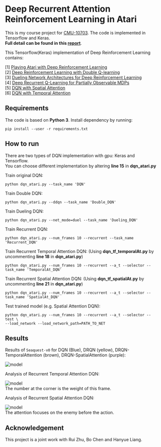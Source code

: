 # Deep Recurrent Attention Reinforcement Learning in Atari

This is my course project for [CMU-10703](https://katefvision.github.io).
The code is implemented in Tensorflow and Keras.  
**Full detail can be found in this [report](https://drive.google.com/open?id=0B8BWkDuVu98AVjRLbzltMTdvdkk)**.

This Tensorflow(Keras) implementation of Deep Reinforcement Learning contains:

[1] [Playing Atari with Deep Reinforcement Learning](http://arxiv.org/abs/1312.5602)  
[2] [Deep Reinforcement Learning with Double Q-learning](http://arxiv.org/abs/1509.06461)  
[3] [Dueling Network Architectures for Deep Reinforcement Learning](http://arxiv.org/abs/1511.06581)  
[4] [Deep Recurrent Q-Learning for Partially Observable MDPs](https://arxiv.org/abs/1507.06527)  
[5] [DQN with Spatial Attention](https://arxiv.org/abs/1512.01693)  
[6] [DQN with Temporal Attention](http://cs229.stanford.edu/proj2016/report/ChenYingLaird-DeepQLearningWithRecurrentNeuralNetwords-report.pdf)  

## Requirements

The code is based on **Python 3**. Install dependency by running:

	pip install --user -r requirements.txt
    
## How to run

There are two types of DQN implementation with gpu: Keras and Tensorflow.  
You can choose different implementation by altering **line 15** in 
**dqn_atari.py**

Train original DQN:

	python dqn_atari.py --task_name 'DQN'
    
Train Double DQN:

	python dqn_atari.py --ddqn --task_name 'Double_DQN'
    
Train Dueling DQN:

	python dqn_atari.py --net_mode=duel --task_name 'Dueling_DQN'

Train Recurrent DQN:

	python dqn_atari.py --num_frames 10 --recurrent --task_name 'Recurrent_DQN'
    
Train Recurrent Temporal Attention DQN: (Using **dqn_tf_temporalAt.py** by uncommenting **line 18** in **dqn_atari.py**)

	python dqn_atari.py --num_frames 10 --recurrent --a_t --selector --task_name 'TemporalAt_DQN'

Train Recurrent Spatial Attention DQN: (Using **dqn_tf_spatialAt.py** by uncommenting **line 21** in **dqn_atari.py**)

	python dqn_atari.py --num_frames 10 --recurrent --a_t --selector --task_name 'SpatialAt_DQN'

Test trained model (e.g. Spatial Attention DQN):

	python dqn_atari.py --num_frames 10 --recurrent --a_t --selector --test \
    --load_network --load_network_path=PATH_TO_NET


## Results

Results of `Seaquest-v0` for DQN (Blue), DRQN (yellow), DRQN-TemporalAttention (brown), DRQN-SpatialAttention (purple):  

![model](assets/training_curve.png)

Analysis of Recurrent Temporal Attention DQN: 

![model](assets/temporal_attention.png)  
The number at the corner is the weight of this frame.

Analysis of Recurrent Spatial Attention DQN:

![model](assets/spatial_attention.png)  
The attention focuses on the enemy before the action.

## Acknowledgement

This project is a joint work with Rui Zhu, Bo Chen and Hanyue Liang.
